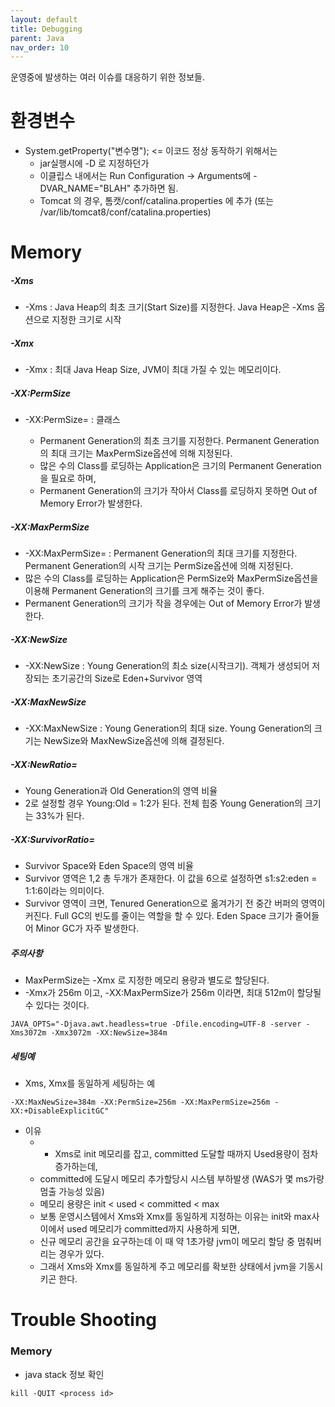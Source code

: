 ```yaml
---
layout: default
title: Debugging
parent: Java
nav_order: 10
---
```


운영중에 발생하는 여러 이슈를 대응하기 위한 정보들.





# 환경변수

 * System.getProperty("변수명"); <= 이코드 정상 동작하기 위해서는  
   * jar실행시에 -D 로 지정하던가
   * 이클립스 내에서는 Run Configuration -> Arguments에 -DVAR_NAME="BLAH"  추가하면 됨.
   * Tomcat 의 경우,  톰캣/conf/catalina.properties 에 추가 (또는 /var/lib/tomcat8/conf/catalina.properties)





# Memory

##### -Xms
 * -Xms<size> : Java Heap의 최초 크기(Start Size)를 지정한다. Java Heap은 -Xms 옵션으로 지정한 크기로 시작

##### -Xmx
 * -Xmx<Size> : 최대 Java Heap Size, JVM이 최대 가질 수 있는 메모리이다.


##### -XX:PermSize
 * -XX:PermSize=<size> : 클래스
   * Permanent Generation의 최초 크기를 지정한다. Permanent Generation의 최대 크기는 MaxPermSize옵션에 의해 지정된다. 
   * 많은 수의 Class를 로딩하는 Application은 크기의 Permanent Generation을 필요로 하며, 
   * Permanent Generation의 크기가 작아서 Class를 로딩하지 못하면 Out of Memory Error가 발생한다.

##### -XX:MaxPermSize
 * -XX:MaxPermSize=<size> : Permanent Generation의 최대 크기를 지정한다. Permanent Generation의 시작 크기는 PermSize옵션에 의해 지정된다. 
 * 많은 수의 Class를 로딩하는 Application은 PermSize와 MaxPermSize옵션을 이용해 Permanent Generation의 크기를 크게 해주는 것이 좋다. 
 * Permanent Generation의 크기가 작을 경우에는 Out of Memory Error가 발생한다.

##### -XX:NewSize
 * -XX:NewSize<size> : Young Generation의 최소 size(시작크기). 객체가 생성되어 저장되는 초기공간의 Size로 Eden+Survivor 영역

##### -XX:MaxNewSize
 * -XX:MaxNewSize<size> : Young Generation의 최대 size. Young Generation의 크기는 NewSize와 MaxNewSize옵션에 의해 결정된다.

##### -XX:NewRatio=<Value>
 * Young Generation과 Old Generation의 영역 비율
 * 2로 설정할 경우 Young:Old = 1:2가 된다. 전체 힙중 Young Generation의 크기는 33%가 된다.
 
##### -XX:SurvivorRatio=<Value>
 * Survivor Space와 Eden Space의 영역 비율
 * Survivor 영역은 1,2 총 두개가 존재한다. 이 값을 6으로 설정하면 s1:s2:eden = 1:1:6이라는 의미이다.
 * Survivor 영역이 크면, Tenured Generation으로 옮겨가기 전 중간 버퍼의 영역이 커진다. Full GC의 빈도를 줄이는 역할을 할 수 있다. Eden Space 크기가 줄어들어 Minor GC가 자주 발생한다.

#####  주의사항
 * MaxPermSize는 -Xmx 로 지정한 메모리 용량과 별도로 할당된다. 
 * -Xmx가 256m 이고, -XX:MaxPermSize가 256m 이라면, 최대 512m이 할당될 수 있다는 것이다.
 ```
 JAVA_OPTS="-Djava.awt.headless=true -Dfile.encoding=UTF-8 -server -Xms3072m -Xmx3072m -XX:NewSize=384m 
 ```


##### 세팅예

 * Xms, Xmx를 동일하게 세팅하는 예
 ```
 -XX:MaxNewSize=384m -XX:PermSize=256m -XX:MaxPermSize=256m -XX:+DisableExplicitGC"
 ```

 * 이유
   * - Xms로 init 메모리를 잡고, committed 도달할 때까지 Used용량이 점차 증가하는데, 
   * committed에 도달시 메모리 추가할당시 시스템 부하발생 (WAS가 몇 ms가량 멈출 가능성 있음)
   * 메모리 용량은 init < used < committed < max 
   * 보통 운영시스템에서 Xms와 Xmx를 동일하게 지정하는 이유는 init와 max사이에서 used 메모리가 committed까지 사용하게 되면, 
   * 신규 메모리 공간을 요구하는데 이 때 약 1초가량 jvm이 메모리 할당 중 멈춰버리는 경우가 있다. 
   * 그래서 Xms와 Xmx를 동일하게 주고 메모리를 확보한 상태에서 jvm을 기동시키곤 한다. 



# Trouble Shooting

### Memory 

 * java stack 정보 확인
 ```
 kill -QUIT <process id>
 ```



